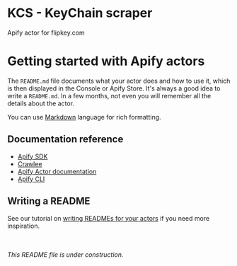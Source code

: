 # KCS - KeyChain scraper
Apify actor for flipkey.com

# Getting started with Apify actors

The `README.md` file documents what your actor does and how to use it,
which is then displayed in the Console or Apify Store. It's always a good
idea to write a `README.md`. In a few months, not even you
will remember all the details about the actor.

You can use [Markdown](https://www.markdownguide.org/cheat-sheet)
language for rich formatting.

## Documentation reference

- [Apify SDK](https://sdk.apify.com/)
- [Crawlee](https://crawlee.dev)
- [Apify Actor documentation](https://docs.apify.com/actor)
- [Apify CLI](https://docs.apify.com/cli)

## Writing a README

See our tutorial on [writing READMEs for your actors](https://help.apify.com/en/articles/2912548-how-to-write-great-readme-for-your-actors) if you need more inspiration.

<br><br>
_This README file is under construction._